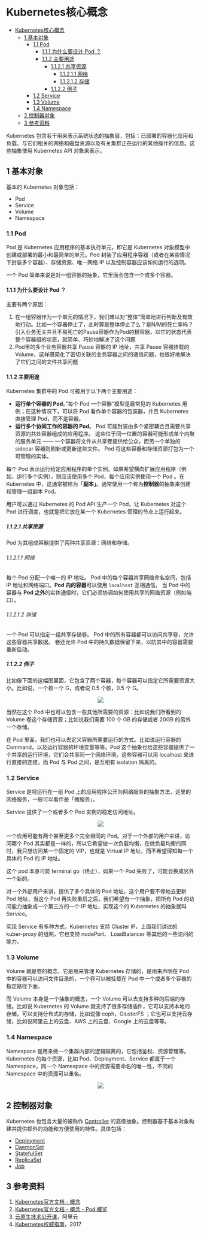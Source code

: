 # Kubernetes核心概念

- [Kubernetes核心概念](#kubernetes核心概念)
  - [1 基本对象](#1-基本对象)
    - [1.1 Pod](#11-pod)
      - [1.1.1 为什么要设计 Pod ？](#111-为什么要设计-pod-)
      - [1.1.2 主要用途](#112-主要用途)
        - [1.1.2.1 共享资源](#1121-共享资源)
          - [1.1.2.1.1 网络](#11211-网络)
          - [1.1.2.1.2 存储](#11212-存储)
        - [1.1.2.2 例子](#1122-例子)
    - [1.2 Service](#12-service)
    - [1.3 Volume](#13-volume)
    - [1.4 Namespace](#14-namespace)
  - [2 控制器对象](#2-控制器对象)
  - [3 参考资料](#3-参考资料)

Kubernetes 包含若干用来表示系统状态的抽象层，包括：已部署的容器化应用和负载、与它们相关的网络和磁盘资源以及有关集群正在运行的其他操作的信息。这些抽象使用 Kubernetes API 对象来表示。

## 1 基本对象

基本的 Kubernetes 对象包括：

* Pod
* Service
* Volume
* Namespace

### 1.1 Pod

Pod 是 Kubernetes 应用程序的基本执行单元，即它是 Kubernetes 对象模型中创建或部署的最小和最简单的单元。Pod 封装了应用程序容器（或者在某些情况下封装多个容器）、存储资源、唯一网络 IP 以及控制容器应该如何运行的选项。

一个 Pod 简单来说是对一组容器的抽象，它里面会包含一个或多个容器。

#### 1.1.1 为什么要设计 Pod ？

主要有两个原因：

1. 在一组容器作为一个单元的情况下，我们难以对“整体“简单地进行判断及有效地行动。比如一个容器停止了，此时算是整体停止了么？是N/M的死亡率吗？引入业务无关并且不易死亡的Pause容器作为Pod的根容器，以它的状态代表整个容器组的状态，就简单、巧妙地解决了这个问题
2. Pod里的多个业务容器共享 Pause 容器的 IP 地址，共享 Pause 容器挂载的 Volume，这样既简化了密切关联的业务容器之间的通信问题，也很好地解决了它们之间的文件共享问题

#### 1.1.2 主要用途

Kubernetes 集群中的 Pod 可被用于以下两个主要用途：

* **运行单个容器的 Pod**。”每个 Pod 一个容器”模型是最常见的 Kubernetes 用例；在这种情况下，可以将 Pod 看作单个容器的包装器，并且 Kubernetes 直接管理 Pod，而不是容器。
* **运行多个协同工作的容器的 Pod**。 Pod 可能封装由多个紧密耦合且需要共享资源的共处容器组成的应用程序。 这些位于同一位置的容器可能形成单个内聚的服务单元 —— 一个容器将文件从共享卷提供给公众，而另一个单独的 sidecar 容器则刷新或更新这些文件。 Pod 将这些容器和存储资源打包为一个可管理的实体。

每个 Pod 表示运行给定应用程序的单个实例。如果希望横向扩展应用程序（例如，运行多个实例），则应该使用多个 Pod，每个应用实例使用一个 Pod 。在 Kubernetes 中，这通常被称为「**副本」**。通常使用一个称为**控制器**的抽象来创建和管理一组副本 Pod。

用户可以通过 Kubernetes 的 Pod API 生产一个 Pod，让 Kubernetes 对这个 Pod 进行调度，也就是把它放在某一个 Kubernetes 管理的节点上运行起来。

##### 1.1.2.1 共享资源

Pod 为其组成容器提供了两种共享资源：网络和存储。

###### 1.1.2.1.1 网络

每个 Pod 分配一个唯一的 IP 地址。 Pod 中的每个容器共享网络命名空间，包括 IP 地址和网络端口。**Pod 内的容器**可以使用 `localhost` 互相通信。 当 Pod 中的容器与 **Pod 之外**的实体通信时，它们必须协调如何使用共享的网络资源（例如端口）。

###### 1.1.2.1.2 存储

一个 Pod 可以指定一组共享存储卷。 Pod 中的所有容器都可以访问共享卷，允许这些容器共享数据。 卷还允许 Pod 中的持久数据保留下来，以防其中的容器需要重新启动。

##### 1.1.2.2 例子

比如像下面的这幅图里面，它包含了两个容器，每个容器可以指定它所需要资源大小。比如说，一个核一个 G，或者说 0.5 个核，0.5 个 G。

<div align=center><img src="./images/kubernetes-core-concepts-pod-01.png"></div>

当然在这个 Pod 中也可以包含一些其他所需要的资源：比如说我们所看到的 Volume 卷这个存储资源；比如说我们需要 100 个 GB 的存储或者 20GB 的另外一个存储。

在 Pod 里面，我们也可以去定义容器所需要运行的方式。比如说运行容器的 Command，以及运行容器的环境变量等等。Pod 这个抽象也给这些容器提供了一个共享的运行环境，它们会共享同一个网络环境，这些容器可以用 localhost 来进行直接的连接。而 Pod 与 Pod 之间，是互相有 isolation 隔离的。

### 1.2 Service

Service 是将运行在一组 Pod 上的应用程序公开为网络服务的抽象方法，这里的网络服务，一般可以看作是「微服务」。

Service 提供了一个或者多个 Pod 实例的稳定访问地址。

<div align=center><img src="./images/kubernetes-core-concepts-service-01.png"></div>

一个应用可能有两个甚至更多个完全相同的 Pod。对于一个外部的用户来讲，访问哪个 Pod 其实都是一样的，所以它希望做一次负载均衡，在做负载均衡的同时，我只想访问某一个固定的 VIP，也就是 Virtual IP 地址，而不希望得知每一个具体的 Pod 的 IP 地址。

这个 pod 本身可能 terminal go（终止），如果一个 Pod 失败了，可能会换成另外一个新的。

对一个外部用户来讲，提供了多个具体的 Pod 地址，这个用户要不停地去更新 Pod 地址，当这个 Pod 再失败重启之后，我们希望有一个抽象，把所有 Pod 的访问能力抽象成一个第三方的一个 IP 地址，实现这个的 Kubernetes 的抽象就叫 Service。

实现 Service 有多种方式，Kubernetes 支持 Cluster IP，上面我们讲过的 kuber-proxy 的组网，它也支持 nodePort、 LoadBalancer 等其他的一些访问的能力。

### 1.3 Volume

Volume 就是卷的概念，它是用来管理 Kubernetes 存储的，是用来声明在 Pod 中的容器可以访问文件目录的，一个卷可以被挂载在 Pod 中一个或者多个容器的指定路径下面。

而 Volume 本身是一个抽象的概念，一个 Volume 可以去支持多种的后端的存储。比如说 Kubernetes 的 Volume 就支持了很多存储插件，它可以支持本地的存储，可以支持分布式的存储，比如说像 ceph，GlusterFS ；它也可以支持云存储，比如说阿里云上的云盘、AWS 上的云盘、Google 上的云盘等等。

### 1.4 Namespace

Namespace 是用来做一个集群内部的逻辑隔离的，它包括鉴权、资源管理等。Kubernetes 的每个资源，比如 Pod、Deployment、Service 都属于一个 Namespace，同一个 Namespace 中的资源需要命名的唯一性，不同的 Namespace 中的资源可以重名。

<div align=center><img src="./images/kubernetes-core-concepts-namespace-01.png"></div>


## 2 控制器对象

Kubernetes 也包含大量的被称作 [Controller](broken-reference) 的高级抽象。控制器基于基本对象构建并提供额外的功能和方便使用的特性。具体包括：

* [Deployment](broken-reference)
* [DaemonSet](broken-reference)
* [StatefulSet](broken-reference)
* [ReplicaSet](broken-reference)
* [Job](broken-reference)

## 3 参考资料

1. [Kubernetes官方文档 - 概念](https://kubernetes.io/zh/docs/concepts/)
2. [Kubernetes官方文档 - 概念 - Pod 概览](https://kubernetes.io/zh/docs/concepts/workloads/pods/pod-overview/)
3. [云原生技术公开课](https://edu.aliyun.com/roadmap/cloudnative)，阿里云
4. [Kubernetes权威指南](https://book.douban.com/subject/27112874/)，2017